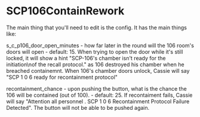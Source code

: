 # SCP106ContainRework
The main thing that you'll need to edit is the config. It has the main things like:

s_c_p106_door_open_minutes - how far later in the round will the 106 room's doors will open - default: 15. When trying to open the door while it's still locked, it will show a hint "SCP-106's chamber isn't ready for the initiation\nof the recall protocol." as 106 destroyed his chamber when he breached containemnt. When 106's chamber doors unlock, Cassie will say "SCP 1 0 6 ready for recontainment protocol"

recontainment_chance - upon pushing the button, what is the chance the 106 will be contained (out of 100). - default: 25. If recontaiment fails, Cassie will say "Attention all personnel . SCP 1 0 6 Recontainment Protocol Failure Detected". The button will not be able to be pushed again.
